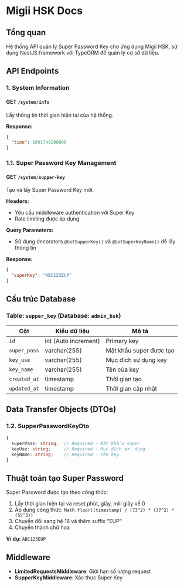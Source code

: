 # Migii HSK Docs

## Tổng quan

Hệ thống API quản lý Super Password Key cho ứng dụng Migii HSK, sử dụng NestJS framework với TypeORM để quản lý cơ sở dữ liệu.

## API Endpoints

### 1. System Information

#### GET `/system/info`
Lấy thông tin thời gian hiện tại của hệ thống.

**Response:**
```json
{
  "time": 1691749200000
}
```

### 1.1. Super Password Key Management

#### GET `/system/supper-key`
Tạo và lấy Super Password Key mới.

**Headers:**
- Yêu cầu middleware authentication với Super Key
- Rate limiting được áp dụng

**Query Parameters:**
- Sử dụng decorators `@GetSupperKey()` và `@GetSuperKeyName()` để lấy thông tin

**Response:**
```json
{
  "superKey": "ABC123EUP"
}
```

## Cấu trúc Database

### Table: `supper_key` (Database: `admin_hsk`)

| Cột | Kiểu dữ liệu | Mô tả |
|-----|-------------|--------|
| `id` | int (Auto increment) | Primary key |
| `super_pass` | varchar(255) | Mật khẩu super được tạo |
| `key_use` | varchar(255) | Mục đích sử dụng key |
| `key_name` | varchar(255) | Tên của key |
| `created_at` | timestamp | Thời gian tạo |
| `updated_at` | timestamp | Thời gian cập nhật |

## Data Transfer Objects (DTOs)

### 1.2. SupperPasswordKeyDto
```typescript
{
  superPass: string;  // Required - Mật khẩu super
  keyUse: string;     // Required - Mục đích sử dụng
  keyName: string;    // Required - Tên key
}
```

## Thuật toán tạo Super Password

Super Password được tạo theo công thức:
1. Lấy thời gian hiện tại và reset phút, giây, mili giây về 0
2. Áp dụng công thức: `Math.floor((timestamp) / (73^2) * (37^2) * (55^3))`
3. Chuyển đổi sang hệ 16 và thêm suffix "EUP"
4. Chuyển thành chữ hoa

**Ví dụ:** `ABC123EUP`

## Middleware

- **LimitedRequestsMiddleware**: Giới hạn số lượng request
- **SupperKeyMiddleware**: Xác thực Super Key
